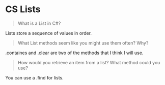 # CS Lists

> What is a List in C#?

Lists store a sequence of values in order.

> What List methods seem like you might use them often? Why?

.containes and .clear are two of the methods that I think I will use.

> How would you retrieve an item from a list? What method could you use?

You can use a .find for lists.